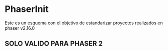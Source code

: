# PhaserInit
Este es un esquema con el objetivo de estandarizar proyectos realizados en phaser v2.16.0

## SOLO VALIDO PARA PHASER 2